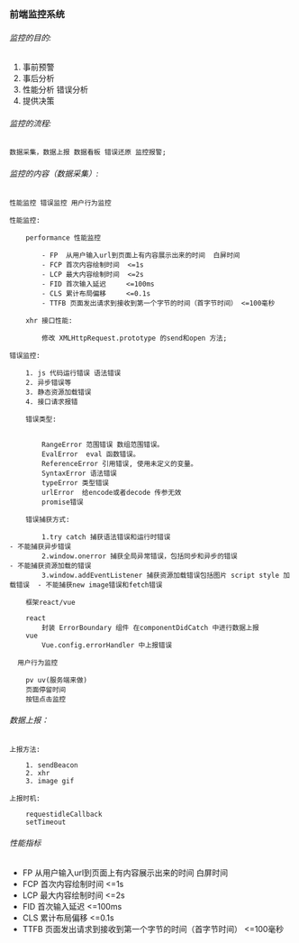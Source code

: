### 前端监控系统

###### 监控的目的: 

1. 事前预警
2. 事后分析 
3. 性能分析 错误分析 
4. 提供决策


###### 监控的流程:

    数据采集，数据上报 数据看板 错误还原 监控报警;

###### 监控的内容（数据采集）:

    性能监控 错误监控 用户行为监控

    性能监控:

        performance 性能监控

            - FP  从用户输入url到页面上有内容展示出来的时间  白屏时间
            - FCP 首次内容绘制时间  <=1s
            - LCP 最大内容绘制时间  <=2s
            - FID 首次输入延迟     <=100ms
            - CLS 累计布局偏移     <=0.1s
            - TTFB 页面发出请求到接收到第一个字节的时间（首字节时间） <=100毫秒
            
        xhr 接口性能:

            修改 XMLHttpRequest.prototype 的send和open 方法;

    错误监控:

        1. js 代码运行错误 语法错误
        2. 异步错误等
        3. 静态资源加载错误
        4. 接口请求报错

        错误类型:

  
            RangeError 范围错误 数组范围错误。
            EvalError  eval 函数错误。
            ReferenceError 引用错误, 使用未定义的变量。
            SyntaxError 语法错误
            typeError 类型错误
            urlError  给encode或者decode 传参无效
            promise错误 

        错误捕获方式:

            1.try catch 捕获语法错误和运行时错误                                     - 不能捕获异步错误
            2.window.onerror 捕获全局异常错误，包括同步和异步的错误                    - 不能捕获资源加载的错误
            3.window.addEventListener 捕获资源加载错误包括图片 script style 加载错误  - 不能捕获new image错误和fetch错误
        
        框架react/vue

        react
            封装 ErrorBoundary 组件 在componentDidCatch 中进行数据上报
        vue
            Vue.config.errorHandler 中上报错误

      用户行为监控

        pv uv(服务端来做)
        页面停留时间
        按钮点击监控

###### 数据上报：
     
    上报方法:

        1. sendBeacon
        2. xhr
        3. image gif

    上报时机:

        requestidleCallback
        setTimeout


###### 性能指标

- FP  从用户输入url到页面上有内容展示出来的时间  白屏时间
- FCP 首次内容绘制时间  <=1s
- LCP 最大内容绘制时间  <=2s
- FID 首次输入延迟     <=100ms
- CLS 累计布局偏移     <=0.1s
- TTFB 页面发出请求到接收到第一个字节的时间（首字节时间） <=100毫秒



